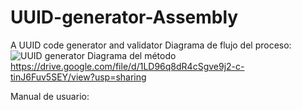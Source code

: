 # UUID-generator-Assembly
A UUID code generator and validator
Diagrama de flujo del proceso:
![UUID generator](https://user-images.githubusercontent.com/47206056/96160817-b0153400-0ed3-11eb-9c00-030f39f9a236.jpg)
Diagrama del método https://drive.google.com/file/d/1LD96q8dR4cSgve9j2-c-tinJ6Fuv5SEY/view?usp=sharing

Manual de usuario:
